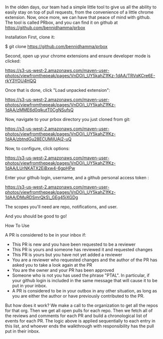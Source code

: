In the olden days, our team had a simple little tool to give us all the ability to easily stay on top of pull requests, from the convenience of a little chrome extension. Now, once more, we can have that peace of mind with github.
The tool is called PRbox, and you can find it on github at https://github.com/bennidhamma/prbox

Installation
First, clone it:

$ git clone https://github.com/bennidhamma/prbox

Second, open up your chrome extensions and ensure developer mode is clicked:

https://s3-us-west-2.amazonaws.com/maven-user-photos/viewfromthepeak/pages/VnDOi\_UY5kahZ1fKz-1dAA/TRVqKCre6E-rkY3YOU4HQQ

Once that is done, click "Load unpacked extension":

https://s3-us-west-2.amazonaws.com/maven-user-photos/viewfromthepeak/pages/VnDOi\_UY5kahZ1fKz-1dAA/zMME6d0qlkutT0CgNSufsQ

Now, navigate to your prbox directory you just cloned from git:

https://s3-us-west-2.amazonaws.com/maven-user-photos/viewfromthepeak/pages/VnDOi\_UY5kahZ1fKz-1dAA/zbtndGu28ECUMjIUAj2-uQ


Now, to configure, click options:

https://s3-us-west-2.amazonaws.com/maven-user-photos/viewfromthepeak/pages/VnDOi\_UY5kahZ1fKz-1dAA/LUrNKATX2EiBxw4-6gpHPw


Enter your github login, username, and a github personal access token :

https://s3-us-west-2.amazonaws.com/maven-user-photos/viewfromthepeak/pages/VnDOi\_UY5kahZ1fKz-1dAA/DMuRDSmrQkS\_GEg45jXGDg

The scopes you'll need are repo, notifications, and user.

And you should be good to go!

How To Use


A PR is considered to be in your inbox if:

- This PR is new and you have been requested to be a reviewer
- This PR is yours and someone has reviewed it and requested changes
- This PR is yours but you have not yet added a reviewer
- You are a reviewer who requested changes and the author of the PR has asked you to take a look again at the PR
- You are the owner and your PR has been approved
- Someone who is not you has used the phrase "PTAL". In particular, if your github login is included in the same message that will cause it to be put in your inbox.
- A PR is considered to be in your outbox in any other situation, as long as you are either the author or have previously contributed to the PR.

But how does it work?
We make a call to the organization to get all the repos for that org. Then we get all open pulls for each repo. Then we fetch all of the reviews and comments for each PR and build a chronological list of events for each PR. The logic above is applied sequentially to each entry in this list, and whoever ends the walkthrough with responsibility has the pull put in their inbox.
